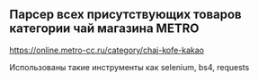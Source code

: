 Парсер всех присутствующих товаров категории чай магазина METRO
--------
https://online.metro-cc.ru/category/chaj-kofe-kakao

Использованы такие инструменты как selenium, bs4, requests
